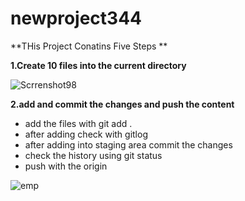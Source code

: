 # newproject344

  
  **THis Project Conatins Five Steps **
  
  **1.Create 10 files into the current directory**

![Scrrenshot98](https://github.com/naveen9390839942/NewProject/assets/129715479/899f7b53-83b7-49f3-8d42-3a36aa8f916c)

  **2.add and commit the changes and push the content**

- add the files with git add .
- after adding check with gitlog
- after adding into staging area commit the changes
- check the history using git status
- push with the origin 



![emp](https://via.placeholder.com/468x300?text=App+Screenshot+Here)
